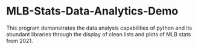 # MLB-Stats-Data-Analytics-Demo
This program demonstrates the data analysis capabilities of python and its abundant libraries through the display of clean lists and plots of MLB stats from 2021. 

